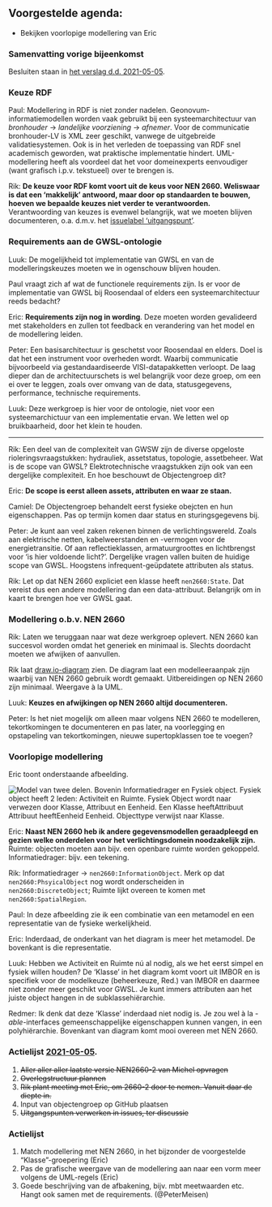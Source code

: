 ## Voorgestelde agenda:

* Bekijken voorlopige modellering van Eric

### Samenvatting vorige bijeenkomst
Besluiten staan in [het verslag d.d. 2021-05-05](20210505.md).

### Keuze RDF

Paul:
Modellering in RDF is niet zonder nadelen.
Geonovum-informatiemodellen worden vaak gebruikt bij een systeemarchitectuur van *bronhouder* → *landelijke voorziening* → *afnemer*. 
Voor de communicatie bronhouder-LV is XML zeer geschikt, vanwege de uitgebreide validatiesystemen. 
Ook is in het verleden de toepassing van RDF snel academisch geworden, wat praktische implementatie hindert.
UML-modellering heeft als voordeel dat het voor domeinexperts eenvoudiger (want grafisch i.p.v. tekstueel) over te brengen is.

Rik:
**De keuze voor RDF komt voort uit de keus voor NEN 2660.
Weliswaar is dat een ‘makkelijk’ antwoord, maar door op standaarden te bouwen, hoeven we bepaalde keuzes niet verder te verantwoorden.**
Verantwoording van keuzes is evenwel belangrijk, wat we moeten blijven documenteren, o.a. d.m.v. het [issuelabel ‘uitgangspunt’](https://github.com/Stichting-CROW/gwsl/issues?q=is%3Aissue+label%3Auitgangspunt+).

### Requirements aan de GWSL-ontologie

Luuk:
De mogelijkheid tot implementatie van GWSL en van de modelleringskeuzes moeten we in ogenschouw blijven houden. 

Paul vraagt zich af wat de functionele requirements zijn. Is er voor de implementatie van GWSL bij Roosendaal of elders een systeemarchitectuur reeds bedacht?

Eric:
**Requirements zijn nog in wording**.
Deze moeten worden gevalideerd met stakeholders en zullen tot feedback en verandering van het model en de modellering leiden.

Peter:
Een basisarchitectuur is geschetst voor Roosendaal en elders.
Doel is dat het een instrument voor overheden wordt.
Waarbij communicatie bijvoorbeeld via gestandaardiseerde VISI-datapakketten verloopt. 
De laag dieper dan de architectuurschets is wel belangrijk voor deze groep, om een ei over te leggen, zoals over omvang van de data, statusgegevens, performance, technische requirements.

Luuk:
Deze werkgroep is hier voor de ontologie, niet voor een systeemarchictuur van een implementatie ervan.
We letten wel op bruikbaarheid, door het klein te houden.

---

Rik:
Een deel van de complexiteit van GWSW zijn de diverse opgeloste rioleringsvraagstukken: hydrauliek, assetstatus, topologie, assetbeheer. 
Wat is de scope van GWSL? Elektrotechnische vraagstukken zijn ook van een dergelijke complexiteit. En hoe beschouwt de Objectengroep dit?

Eric:
**De scope is eerst alleen assets, attributen en waar ze staan.**

Camiel:
De Objectengroep behandelt eerst fysieke obejcten en hun eigenschappen.
Pas op termijn komen daar status en sturingsgegevens bij.

Peter:
Je kunt aan veel zaken rekenen binnen de verlichtingswereld. 
Zoals aan elektrische netten, kabelweerstanden en -vermogen voor de energietransitie.
Of aan reflectieklassen, armatuurgroottes en lichtbrengst voor ‘is hier voldoende licht?’. 
Dergelijke vragen vallen buiten de huidige scope van GWSL.
Hoogstens infrequent-geüpdatete attributen als status.

Rik:
Let op dat NEN 2660 expliciet een klasse heeft `nen2660:State`. 
Dat vereist dus een andere modellering dan een data-attribuut.
Belangrijk om in kaart te brengen hoe ver GWSL gaat.

### Modellering o.b.v. NEN 2660

Rik: 
Laten we teruggaan naar wat deze werkgroep oplevert.
NEN 2660 kan succesvol worden omdat het generiek en minimaal is. 
Slechts doordacht moeten we afwijken of aanvullen.

Rik laat [draw.io-diagram](https://github.com/Stichting-CROW/Contracteisen/blob/master/PCB/concept/Minimalistisch%20eis%20diagram.drawio) zien.
De diagram laat een modelleeraanpak zijn waarbij van NEN 2660 gebruik wordt gemaakt.
Uitbereidingen op NEN 2660 zijn minimaal.
Weergave à la UML.

Luuk: 
**Keuzes en afwijkingen op NEN 2660 altijd documenteren.**

Peter: 
Is het niet mogelijk om alleen maar volgens NEN 2660 te modelleren, tekortkomingen te documenteren en pas later, na voorlegging en opstapeling van tekortkomingen, nieuwe supertopklassen toe te voegen?

### Voorlopige modellering

Eric toont onderstaande afbeelding.

![Model van twee delen.
Bovenin Informatiedrager en Fysiek object. 
Fysiek object heeft 2 leden: Activiteit en Ruimte.
Fysiek Object wordt naar verwezen door Klasse, Attribuut en Eenheid.
Een Klasse heeftAttribuut Attribuut heeftEenheid Eenheid.
Objecttype verwijst naar Klasse.
](./20210518-model.png)

Eric:
**Naast NEN 2660 heb ik andere gegevensmodellen geraadpleegd en gezien welke onderdelen voor het verlichtingsdomein noodzakelijk zijn.**
Ruimte: objecten moeten aan bijv. een openbare ruimte worden gekoppeld.
Informatiedrager: bijv. een tekening.

Rik:
Informatiedrager → `nen2660:InformationObject`.
Merk op dat `nen2660:PhsyicalObject` nog wordt onderscheiden in `nen2660:DiscreteObject`;
Ruimte lijkt overeen te komen met `nen2660:SpatialRegion`.

Paul:
In deze afbeelding zie ik een combinatie van een metamodel en een representatie van de fysieke werkelijkheid.

Eric:
Inderdaad, de onderkant van het diagram is meer het metamodel. 
De bovenkant is die representatie.

Luuk:
Hebben we Activiteit en Ruimte nú al nodig, als we het eerst simpel en fysiek willen houden?
De ‘Klasse’ in het diagram komt voort uit IMBOR en is specifiek voor de modelkeuze (beheerkeuze, Red.) van IMBOR en daarmee niet zonder meer geschikt voor GWSL.
Je kunt immers attributen aan het juiste object hangen in de subklassehiërarchie.

Redmer:
Ik denk dat deze ‘Klasse’ inderdaad niet nodig is.
Je zou wel à la *-able*-interfaces gemeenschappelijke eigenschappen kunnen vangen, in een polyhiërarchie.
Bovenkant van diagram komt mooi overeen met NEN 2660.

### Actielijst [2021-05-05](20210505.md#Actielijst).
1. ~~Aller aller aller laatste versie NEN2660-2 van Michel opvragen~~
2. ~~Overlegstructuur plannen~~
3. ~~Rik plant meeting met Eric, om 2660-2 door te nemen. Vanuit daar de diepte in.~~
4. Input van objectengroep op GitHub plaatsen
5. ~~Uitgangspunten verwerken in issues, ter discussie~~

### Actielijst
1. Match modellering met NEN 2660, in het bijzonder de voorgestelde “Klasse”-groepering (Eric)
2. Pas de grafische weergave van de modellering aan naar een vorm meer volgens de UML-regels (Eric)
3. Goede beschrijving van de afbakening, bijv. mbt meetwaarden etc. Hangt ook samen met de requirements. (@PeterMeisen)

